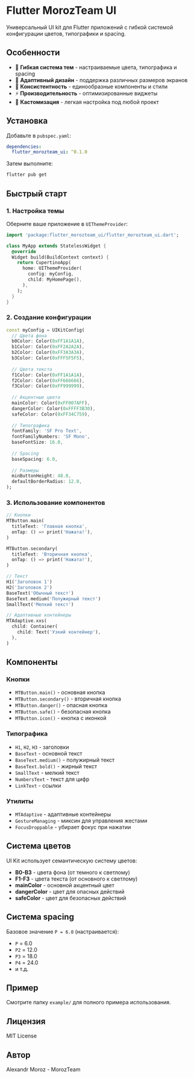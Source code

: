 # Flutter MorozTeam UI

Универсальный UI kit для Flutter приложений с гибкой системой конфигурации цветов, типографики и spacing.

## Особенности

- 🎨 **Гибкая система тем** - настраиваемые цвета, типографика и spacing
- 📱 **Адаптивный дизайн** - поддержка различных размеров экранов
- 🎯 **Консистентность** - единообразные компоненты и стили
- ⚡ **Производительность** - оптимизированные виджеты
- 🔧 **Кастомизация** - легкая настройка под любой проект

## Установка

Добавьте в `pubspec.yaml`:

```yaml
dependencies:
  flutter_morozteam_ui: ^0.1.0
```

Затем выполните:

```bash
flutter pub get
```

## Быстрый старт

### 1. Настройка темы

Оберните ваше приложение в `UIThemeProvider`:

```dart
import 'package:flutter_morozteam_ui/flutter_morozteam_ui.dart';

class MyApp extends StatelessWidget {
  @override
  Widget build(BuildContext context) {
    return CupertinoApp(
      home: UIThemeProvider(
        config: myConfig,
        child: MyHomePage(),
      ),
    );
  }
}
```

### 2. Создание конфигурации

```dart
const myConfig = UIKitConfig(
  // Цвета фона
  b0Color: Color(0xFF1A1A1A),
  b1Color: Color(0xFF2A2A2A),
  b2Color: Color(0xFF3A3A3A),
  b3Color: Color(0xFFF5F5F5),
  
  // Цвета текста
  f1Color: Color(0xFF1A1A1A),
  f2Color: Color(0xFF666666),
  f3Color: Color(0xFF999999),
  
  // Акцентные цвета
  mainColor: Color(0xFF007AFF),
  dangerColor: Color(0xFFFF3B30),
  safeColor: Color(0xFF34C759),
  
  // Типографика
  fontFamily: 'SF Pro Text',
  fontFamilyNumbers: 'SF Mono',
  baseFontSize: 16.0,
  
  // Spacing
  baseSpacing: 6.0,
  
  // Размеры
  minButtonHeight: 48.0,
  defaultBorderRadius: 12.0,
);
```

### 3. Использование компонентов

```dart
// Кнопки
MTButton.main(
  titleText: 'Главная кнопка',
  onTap: () => print('Нажата!'),
)

MTButton.secondary(
  titleText: 'Вторичная кнопка',
  onTap: () => print('Нажата!'),
)

// Текст
H1('Заголовок 1')
H2('Заголовок 2')
BaseText('Обычный текст')
BaseText.medium('Полужирный текст')
SmallText('Мелкий текст')

// Адаптивные контейнеры
MTAdaptive.xxs(
  child: Container(
    child: Text('Узкий контейнер'),
  ),
)
```

## Компоненты

### Кнопки

- `MTButton.main()` - основная кнопка
- `MTButton.secondary()` - вторичная кнопка
- `MTButton.danger()` - опасная кнопка
- `MTButton.safe()` - безопасная кнопка
- `MTButton.icon()` - кнопка с иконкой

### Типографика

- `H1`, `H2`, `H3` - заголовки
- `BaseText` - основной текст
- `BaseText.medium()` - полужирный текст
- `BaseText.bold()` - жирный текст
- `SmallText` - мелкий текст
- `NumbersText` - текст для цифр
- `LinkText` - ссылки

### Утилиты

- `MTAdaptive` - адаптивные контейнеры
- `GestureManaging` - миксин для управления жестами
- `FocusDroppable` - убирает фокус при нажатии

## Система цветов

UI Kit использует семантическую систему цветов:

- **B0-B3** - цвета фона (от темного к светлому)
- **F1-F3** - цвета текста (от основного к светлому)
- **mainColor** - основной акцентный цвет
- **dangerColor** - цвет для опасных действий
- **safeColor** - цвет для безопасных действий

## Система spacing

Базовое значение `P = 6.0` (настраивается):

- `P` = 6.0
- `P2` = 12.0
- `P3` = 18.0
- `P4` = 24.0
- и т.д.

## Пример

Смотрите папку `example/` для полного примера использования.

## Лицензия

MIT License

## Автор

Alexandr Moroz - MorozTeam